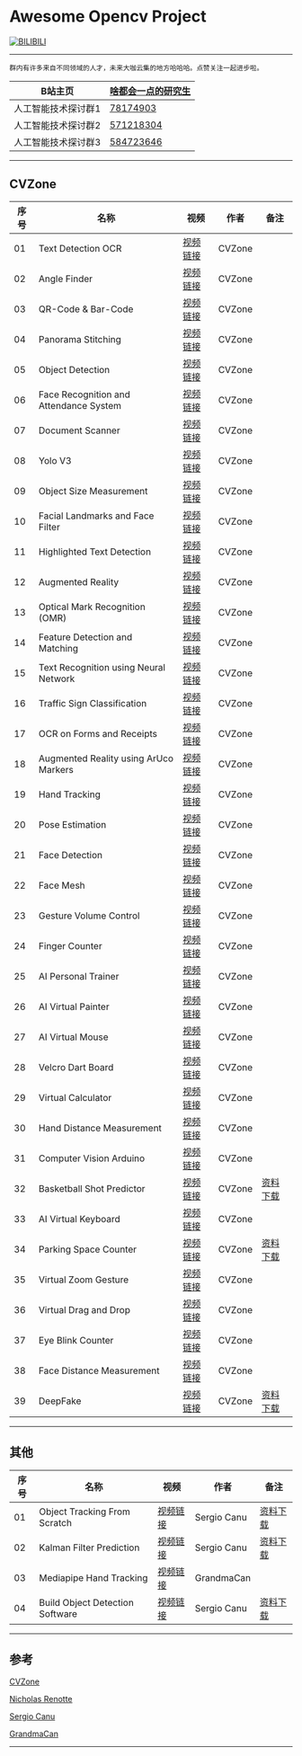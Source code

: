 Awesome Opencv Project
===========================

[![BILIBILI](https://github.com/Fafa-DL/Opencv-project/blob/main/26%20AI%20Virtual%20Painter/Mine.png)](https://space.bilibili.com/46880349)

****

```
群内有许多来自不同领域的人才，未来大咖云集的地方哈哈哈。点赞关注一起进步啦。
```
	
|B站主页|[啥都会一点的研究生](https://space.bilibili.com/46880349)|
|---|---|
|人工智能技术探讨群1|[78174903](https://jq.qq.com/?_wv=1027&k=lY5KVICA)|
|人工智能技术探讨群2|[571218304](https://jq.qq.com/?_wv=1027&k=ZCDCT3xV)|
|人工智能技术探讨群3|[584723646](https://jq.qq.com/?_wv=1027&k=bakez5Yz)|

****


## CVZone

|序号|名称|视频|作者|备注|
|---|---|---|---|---|
|01|Text Detection OCR|[视频链接](https://www.bilibili.com/video/BV18B4y1c7r4)|CVZone| |
|02|Angle Finder|[视频链接](https://www.bilibili.com/video/BV18B4y1c7r4?p=2)|CVZone| |
|03|QR-Code & Bar-Code|[视频链接](https://www.bilibili.com/video/BV18B4y1c7r4?p=5)|CVZone| |
|04|Panorama Stitching|[视频链接](https://www.bilibili.com/video/BV18B4y1c7r4?p=6)|CVZone| |
|05|Object Detection|[视频链接](https://www.bilibili.com/video/BV18B4y1c7r4?p=7)|CVZone| |
|06|Face Recognition and Attendance System|[视频链接](https://www.bilibili.com/video/BV18B4y1c7r4?p=9)|CVZone| |
|07|Document Scanner|[视频链接](https://www.bilibili.com/video/BV18B4y1c7r4?p=10)|CVZone| |
|08|Yolo V3|[视频链接](https://www.bilibili.com/video/BV18B4y1c7r4?p=11)|CVZone| |
|09|Object Size Measurement|[视频链接](https://www.bilibili.com/video/BV18B4y1c7r4?p=15)|CVZone| |
|10|Facial Landmarks and Face Filter|[视频链接](https://www.bilibili.com/video/BV18B4y1c7r4?p=16)|CVZone| |
|11|Highlighted Text Detection|[视频链接](https://www.bilibili.com/video/BV18B4y1c7r4?p=17)|CVZone| |
|12|Augmented Reality|[视频链接](https://www.bilibili.com/video/BV18B4y1c7r4?p=18)|CVZone| |
|13|Optical Mark Recognition (OMR)|[视频链接](https://www.bilibili.com/video/BV18B4y1c7r4?p=21)|CVZone| |
|14|Feature Detection and Matching|[视频链接](https://www.bilibili.com/video/BV18B4y1c7r4?p=22)|CVZone| |
|15|Text Recognition using Neural Network|[视频链接](https://www.bilibili.com/video/BV18B4y1c7r4?p=23)|CVZone| |
|16|Traffic Sign Classification|[视频链接](https://www.bilibili.com/video/BV18B4y1c7r4?p=24)|CVZone| |
|17|OCR on Forms and Receipts|[视频链接](https://www.bilibili.com/video/BV18B4y1c7r4?p=25)|CVZone| |
|18|Augmented Reality using ArUco Markers|[视频链接](https://www.bilibili.com/video/BV18B4y1c7r4?p=27)|CVZone| |
|19|Hand Tracking|[视频链接](https://www.bilibili.com/video/BV18B4y1c7r4?p=28)|CVZone| |
|20|Pose Estimation|[视频链接](https://www.bilibili.com/video/BV18B4y1c7r4?p=29)|CVZone| |
|21|Face Detection|[视频链接](https://www.bilibili.com/video/BV18B4y1c7r4?p=30)|CVZone| |
|22|Face Mesh|[视频链接](https://www.bilibili.com/video/BV18B4y1c7r4?p=31)|CVZone| |
|23|Gesture Volume Control|[视频链接](https://www.bilibili.com/video/BV18B4y1c7r4?p=32)|CVZone| |
|24|Finger Counter|[视频链接](https://www.bilibili.com/video/BV18B4y1c7r4?p=33)|CVZone| |
|25|AI Personal Trainer|[视频链接](https://www.bilibili.com/video/BV18B4y1c7r4?p=34)|CVZone| |
|26|AI Virtual Painter|[视频链接](https://www.bilibili.com/video/BV18B4y1c7r4?p=35)|CVZone| |
|27|AI Virtual Mouse|[视频链接](https://www.bilibili.com/video/BV18B4y1c7r4?p=36)|CVZone| |
|28|Velcro Dart Board|[视频链接](https://www.bilibili.com/video/BV18B4y1c7r4?p=37)|CVZone| |
|29|Virtual Calculator|[视频链接](https://www.bilibili.com/video/BV18B4y1c7r4?p=38)|CVZone| |
|30|Hand Distance Measurement|[视频链接](https://www.bilibili.com/video/BV18B4y1c7r4?p=39)|CVZone| |
|31|Computer Vision Arduino|[视频链接](https://www.bilibili.com/video/BV1qL411j74K/)|CVZone| |
|32|Basketball Shot Predictor|[视频链接](https://www.bilibili.com/video/BV18B4y1c7r4?p=40)|CVZone|[资料下载](https://usercontent.one/wp/www.computervision.zone/wp-content/uploads/2021/12/Files.zip?media=1632743877)|
|33|AI Virtual Keyboard|[视频链接](https://www.bilibili.com/video/BV18B4y1c7r4?p=41)|CVZone| |
|34|Parking Space Counter|[视频链接](https://www.bilibili.com/video/BV18B4y1c7r4?p=42)|CVZone|[资料下载](https://usercontent.one/wp/www.computervision.zone/wp-content/uploads/2021/12/CarParkProject.zip?media=1632743877)|
|35|Virtual Zoom Gesture|[视频链接](https://www.bilibili.com/video/BV18B4y1c7r4?p=43)|CVZone| |
|36|Virtual Drag and Drop|[视频链接](https://www.bilibili.com/video/BV18B4y1c7r4?p=44)|CVZone| |
|37|Eye Blink Counter|[视频链接](https://www.bilibili.com/video/BV18B4y1c7r4?p=45)|CVZone| |
|38|Face Distance Measurement|[视频链接](https://www.bilibili.com/video/BV18B4y1c7r4?p=46)|CVZone| |
|39|DeepFake|[视频链接](https://www.bilibili.com/video/BV18B4y1c7r4?p=47)|CVZone|[资料下载](https://github.com/iperov/DeepFaceLab)|
--------------------

## 其他

|序号|名称|视频|作者|备注|
|---|---|---|---|---|
|01|Object Tracking From Scratch|[视频链接](https://www.bilibili.com/video/BV1kL4y1J74g)|Sergio Canu|[资料下载](https://pysource.com/wp-content/uploads/2021/10/Object-tracking-from-scratch-source_code.zip)|
|02|Kalman Filter Prediction|[视频链接](https://www.bilibili.com/video/BV1dQ4y1m7ZC/)|Sergio Canu|[资料下载](https://pysource.com/wp-content/uploads/2021/10/Pysource-Kalman-filter.zip)|
|03|Mediapipe Hand Tracking|[视频链接](https://www.bilibili.com/video/BV1yb4y1Y78o/)|GrandmaCan| |
|04|Build Object Detection Software|[视频链接](https://www.bilibili.com/video/BV1Cu41127sT/)|Sergio Canu|[资料下载](https://pysource.com/wp-content/uploads/2022/01/object_detection_crash_course.zip)|
--------------------

## 参考

[CVZone](https://computervision.zone/)

[Nicholas Renotte](https://www.youtube.com/c/NicholasRenotte)

[Sergio Canu](https://pysource.com/)

[GrandmaCan](https://www.youtube.com/channel/UCrZOiJyMbXpZ8T5snCIJaLA)

--------------------